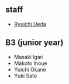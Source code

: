 <h2>staff</h2>

<ul>
 <li id="ryuichiueda"><a href="http://lab.ueda.asia/?page_id=42">Ryuichi Ueda</a></li>
</ul>

<h2>B3 (junior year)</h2>

<ul>
 <li>Masaki Igari</li>
 <li>Makoto Inoue</li>
 <li>Yuichi Okane</li>
 <li>Yuki Sato</li>
</ul>

